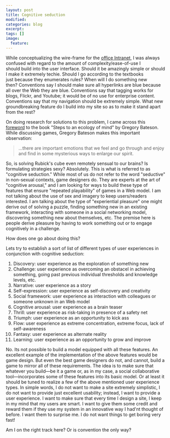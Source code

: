 ```yaml
---
layout: post
title: Cognitive seduction
modified:
categories: blog
excerpt:
tags: []
image:
  feature:
---
```

While conceptualizing the wire-frame for the <a target="_blank" href="http://sentimentalminions.wordpress.com/2007/03/25/knowledge-management/">office Intranet</a>, I was always confused with regard to the amount of complexity/ease-of-use I should build into the user interface. Should it be amazingly simple or should I make it extremely techie. Should I go according to the textbooks just because they enumerates rules? When will I do something new then? Conventions say I should make sure all hyperlinks are blue because all over the Web they are blue. Conventions say that tagging works for blogs, Flickr, and Youtube; it would be of no use for enterprise content. Conventions say that my navigation should be extremely simple. What new groundbreaking feature do I build into my site so as to make it stand apart from the rest?

On doing research for solutions to this problem, I came across this <a target="_blank" href="http://www.oikos.org/stepsintro.htm">foreword</a> to the book "Steps to an ecology of mind" by Gregory Bateson. While discussing games, Gregory Bateson makes this important observation:
<blockquote>...there are important emotions that we feel and go through and enjoy and find in some mysterious ways to enlarge our spirit.</blockquote>
So, is solving Rubick's cube even remotely sensual to our brains? Is formulating strategies sexy? Absolutely. This is what is referred to as "cognitive seduction." While most of us do not refer to the word "seductive" in non-sexual contexts, game designers do. They are experts at the art of "cognitive arousal," and I am looking for ways to build these type of features that ensure "repeated playability" of games in a Web model. I am not talking about the use of sex and imagery to keep users/readers interested. I am talking about the type of "experiential pleasure" one might derive out of solving a puzzle, finding something new in an existing framework, interacting with someone in a social networking model, discovering something new about themselves, etc. The premise here is people derive pleasure by having to work something out or to engage cognitively in a challenge.

How does one go about doing this?

Lets try to establish a sort of list of different types of user experiences in conjunction with cognitive seduction:
<ol>
	<li>Discovery: user experience as the exploration of something new</li>
	<li>Challenge: user experience as overcoming an obstacel in achieving something, going past previous individual thresholds and knowledge levels, etc.</li>
	<li>Narrative: user experience as a story</li>
	<li>Self-expression: user experience as self-discovery and creativity</li>
	<li>Social framework: user experience as interaction with colleagues or someone unknown in an Web model</li>
	<li>Cognitive arousal: user experience as a brain teaser</li>
	<li>Thrill: user experience as risk-taking in presence of a safety net</li>
	<li>Triumph: user experience as an opportunity to kick ass</li>
	<li>Flow: user experience as extreme concentration, extreme focus, lack of self-awareness</li>
	<li>Fantasy: user experience as alternate reality</li>
	<li>Learning: user experience as an opportunity to grow and improve</li>
</ol>
No. Its not possible to build a model equipped with all these features. An excellent example of the implementation of the above features would be game design. But even the best game designers do not, and cannot, build a game to mirror all of these requirements. The idea is to make sure that whatever you build—be it a game or, as in my case, a social collaborative tool—incorporates some of these features into its basic model. Or at least it should be tuned to realize a few of the above mentioned user experience types. In simple words, I do not want to make a site extremely simplistic, I do not want to provide just excellent usability; instead, I want to provide a user experience. I want to make sure that every time I design a site, I keep in my mind that my users are smart. I want to give them some credit and reward them if they use my system in an innovative way I had'nt thought of before. I want them to surprise me. I do not want things to get boring very fast!

Am I on the right track here? Or is convention the only way?